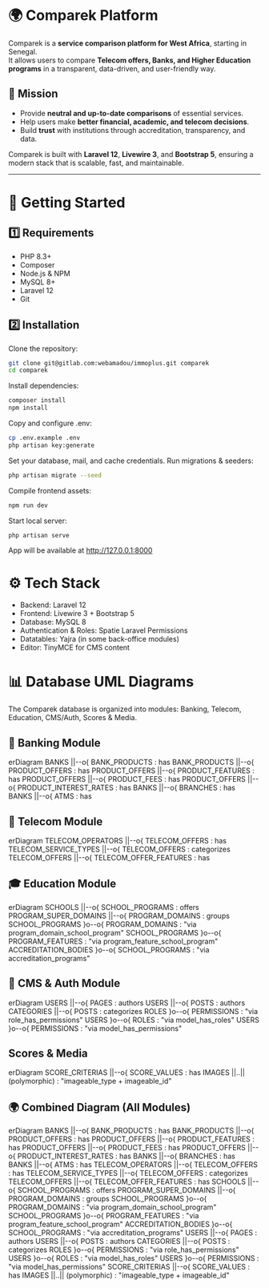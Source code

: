 # 🌍 Comparek Platform

Comparek is a **service comparison platform for West Africa**, starting in Senegal.  
It allows users to compare **Telecom offers, Banks, and Higher Education programs** in a transparent, data-driven, and user-friendly way.  

## 🎯 Mission
- Provide **neutral and up-to-date comparisons** of essential services.  
- Help users make **better financial, academic, and telecom decisions**.  
- Build **trust** with institutions through accreditation, transparency, and data.  

Comparek is built with **Laravel 12**, **Livewire 3**, and **Bootstrap 5**, ensuring a modern stack that is scalable, fast, and maintainable.

---

# 🚀 Getting Started

## 1️⃣ Requirements
- PHP 8.3+
- Composer
- Node.js & NPM
- MySQL 8+
- Laravel 12
- Git

## 2️⃣ Installation
Clone the repository:
```bash
git clone git@gitlab.com:webamadou/immoplus.git comparek
cd comparek
```

Install dependencies:
```bash
composer install
npm install
```

Copy and configure .env:
```bash
cp .env.example .env
php artisan key:generate
```
Set your database, mail, and cache credentials.
Run migrations & seeders:
```bash
php artisan migrate --seed
```
Compile frontend assets:
```bash
npm run dev
```
Start local server:
```bash
php artisan serve
```

App will be available at http://127.0.0.1:8000

# ⚙️ Tech Stack
- Backend: Laravel 12 
- Frontend: Livewire 3 + Bootstrap 5 
- Database: MySQL 8 
- Authentication & Roles: Spatie Laravel Permissions 
- Datatables: Yajra (in some back-office modules)
- Editor: TinyMCE for CMS content

# 📊 Database UML Diagrams

The Comparek database is organized into modules: Banking, Telecom, Education, CMS/Auth, Scores & Media.
## 🏦 Banking Module
erDiagram
BANKS ||--o{ BANK_PRODUCTS : has
  BANK_PRODUCTS ||--o{ PRODUCT_OFFERS : has
  PRODUCT_OFFERS ||--o{ PRODUCT_FEATURES : has
  PRODUCT_OFFERS ||--o{ PRODUCT_FEES : has
  PRODUCT_OFFERS ||--o{ PRODUCT_INTEREST_RATES : has
  BANKS ||--o{ BRANCHES : has
  BANKS ||--o{ ATMS : has

## 📱 Telecom Module
erDiagram
  TELECOM_OPERATORS ||--o{ TELECOM_OFFERS : has
  TELECOM_SERVICE_TYPES ||--o{ TELECOM_OFFERS : categorizes
  TELECOM_OFFERS ||--o{ TELECOM_OFFER_FEATURES : has

## 🎓 Education Module
erDiagram
  SCHOOLS ||--o{ SCHOOL_PROGRAMS : offers
  PROGRAM_SUPER_DOMAINS ||--o{ PROGRAM_DOMAINS : groups
  SCHOOL_PROGRAMS }o--o{ PROGRAM_DOMAINS : "via program_domain_school_program"
  SCHOOL_PROGRAMS }o--o{ PROGRAM_FEATURES : "via program_feature_school_program"
  ACCREDITATION_BODIES }o--o{ SCHOOL_PROGRAMS : "via accreditation_programs"

## 📰 CMS & Auth Module
erDiagram
  USERS ||--o{ PAGES : authors
  USERS ||--o{ POSTS : authors
  CATEGORIES ||--o{ POSTS : categorizes
  ROLES }o--o{ PERMISSIONS : "via role_has_permissions"
  USERS }o--o{ ROLES : "via model_has_roles"
  USERS }o--o{ PERMISSIONS : "via model_has_permissions"

## Scores & Media
erDiagram
  SCORE_CRITERIAS ||--o{ SCORE_VALUES : has
  IMAGES ||..|| (polymorphic) : "imageable_type + imageable_id"

## 🌍 Combined Diagram (All Modules)
erDiagram
  BANKS ||--o{ BANK_PRODUCTS : has
  BANK_PRODUCTS ||--o{ PRODUCT_OFFERS : has
  PRODUCT_OFFERS ||--o{ PRODUCT_FEATURES : has
  PRODUCT_OFFERS ||--o{ PRODUCT_FEES : has
  PRODUCT_OFFERS ||--o{ PRODUCT_INTEREST_RATES : has
  BANKS ||--o{ BRANCHES : has
  BANKS ||--o{ ATMS : has
  TELECOM_OPERATORS ||--o{ TELECOM_OFFERS : has
  TELECOM_SERVICE_TYPES ||--o{ TELECOM_OFFERS : categorizes
  TELECOM_OFFERS ||--o{ TELECOM_OFFER_FEATURES : has
  SCHOOLS ||--o{ SCHOOL_PROGRAMS : offers
  PROGRAM_SUPER_DOMAINS ||--o{ PROGRAM_DOMAINS : groups
  SCHOOL_PROGRAMS }o--o{ PROGRAM_DOMAINS : "via program_domain_school_program"
  SCHOOL_PROGRAMS }o--o{ PROGRAM_FEATURES : "via program_feature_school_program"
  ACCREDITATION_BODIES }o--o{ SCHOOL_PROGRAMS : "via accreditation_programs"
  USERS ||--o{ PAGES : authors
  USERS ||--o{ POSTS : authors
  CATEGORIES ||--o{ POSTS : categorizes
  ROLES }o--o{ PERMISSIONS : "via role_has_permissions"
  USERS }o--o{ ROLES : "via model_has_roles"
  USERS }o--o{ PERMISSIONS : "via model_has_permissions"
  SCORE_CRITERIAS ||--o{ SCORE_VALUES : has
  IMAGES ||..|| (polymorphic) : "imageable_type + imageable_id"

